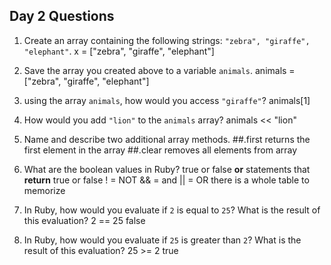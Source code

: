 ## Day 2 Questions

1. Create an array containing the following strings: `"zebra", "giraffe", "elephant"`.
   x = ["zebra", "giraffe", "elephant"]

1. Save the array you created above to a variable `animals`.
   animals = ["zebra", "giraffe", "elephant"]

1. using the array `animals`, how would you access `"giraffe"`?
   animals[1]

1. How would you add `"lion"` to the `animals` array?
   animals << "lion"

1. Name and describe two additional array methods.
##.first
   returns the first element in the array
##.clear
   removes all elements from array

1. What are the boolean values in Ruby?
   true or false __or__ statements that **return** true or false
   ! = NOT
   && = and
   || = OR
   there is a whole table to memorize
1. In Ruby, how would you evaluate if `2` is equal to `25`? What is the result of this evaluation?
 2 == 25
 false

1. In Ruby, how would you evaluate if `25` is greater than `2`? What is the result of this evaluation?
25 >= 2
true
